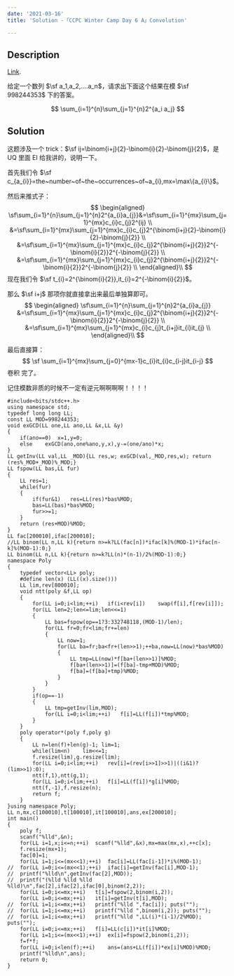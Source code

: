 ```yaml
---
date: '2021-03-16'
title: 'Solution -「CCPC Winter Camp Day 6 A」Convolution'

---
```


## Description

[Link](http://222.180.160.110:1024/problem/28870).

给定一个数列 $\sf a_1,a_2,....a_n$，请求出下面这个结果在模 $\sf 998244353$ 下的答案。

$$
\sum_{i=1}^{n}\sum_{j=1}^{n}2^{a_i a_j}
$$

## Solution

这题涉及一个 trick：$\sf ij=\binom{i+j}{2}-\binom{i}{2}-\binom{j}{2}$，是 UQ 里面 EI 给我讲的，说明一下。

首先我们令 $\sf c_{a_{i}}=the~number~of~the~occurrences~of~a_{i},mx=\max\{a_{i}\}$。

然后来推式子：
$$
\begin{aligned}
\sf\sum_{i=1}^{n}\sum_{j=1}^{n}2^{a_{i}a_{j}}&=\sf\sum_{i=1}^{mx}\sum_{j=1}^{mx}c_{i}c_{j}2^{ij} \\
&=\sf\sum_{i=1}^{mx}\sum_{j=1}^{mx}c_{i}c_{j}2^{\binom{i+j}{2}-\binom{i}{2}-\binom{j}{2}} \\
&=\sf\sum_{i=1}^{mx}\sum_{j=1}^{mx}c_{i}c_{j}2^{\binom{i+j}{2}}2^{-\binom{i}{2}}2^{-\binom{j}{2}} \\
&=\sf\sum_{i=1}^{mx}\sum_{j=1}^{mx}c_{i}c_{j}2^{\binom{i+j}{2}}2^{-\binom{i}{2}}2^{-\binom{j}{2}} \\
\end{aligned}\\
$$
现在我们令 $\sf t_{i}=2^{\binom{i}{2}},it_{i}=2^{-\binom{i}{2}}$。

那么 $\sf i+j$ 那项你就直接拿出来最后单独算即可。
$$
\begin{aligned}
\sf\sum_{i=1}^{n}\sum_{j=1}^{n}2^{a_{i}a_{j}}
&=\sf\sum_{i=1}^{mx}\sum_{j=1}^{mx}c_{i}c_{j}2^{\binom{i+j}{2}}2^{-\binom{i}{2}}2^{-\binom{j}{2}} \\
&=\sf\sum_{i=1}^{mx}\sum_{j=1}^{mx}c_{i}c_{j}t_{i+j}it_{i}it_{j} \\
\end{aligned}\\
$$

最后直接算：
$$
\sf \sum_{i=1}^{mx}\sum_{j=0}^{mx-1}c_{i}it_{i}c_{i-j}it_{i-j}
$$
卷积 完了。

记住模数非质的时候不一定有逆元啊啊啊啊！！！！

```cpp[class="line-numbers"]
#include<bits/stdc++.h>
using namespace std;
typedef long long LL;
const LL MOD=998244353;
void exGCD(LL one,LL ano,LL &x,LL &y)
{
	if(ano==0)	x=1,y=0;
	else	exGCD(ano,one%ano,y,x),y-=(one/ano)*x;
}
LL getInv(LL val,LL _MOD){LL res,w; exGCD(val,_MOD,res,w); return (res%_MOD+_MOD)%_MOD;}
LL fspow(LL bas,LL fur)
{
	LL res=1;
	while(fur)
	{
		if(fur&1)	res=LL(res)*bas%MOD;
		bas=LL(bas)*bas%MOD;
		fur>>=1;
	}
	return (res+MOD)%MOD;
}
LL fac[200010],ifac[200010];
//LL binom(LL n,LL k){return n>=k?LL(fac[n])*ifac[k]%(MOD-1)*ifac[n-k]%(MOD-1):0;}
LL binom(LL n,LL k){return n>=k?LL(n)*(n-1)/2%(MOD-1):0;}
namespace Poly
{
	typedef vector<LL> poly;
	#define len(x) (LL((x).size()))
	LL lim,rev[800010];
	void ntt(poly &f,LL op)
	{
		for(LL i=0;i<lim;++i)	if(i<rev[i])	swap(f[i],f[rev[i]]);
		for(LL len=2;len<=lim;len<<=1)
		{
			LL bas=fspow(op==1?3:332748118,(MOD-1)/len);
			for(LL fr=0;fr<lim;fr+=len)
			{
				LL now=1;
				for(LL ba=fr;ba<fr+(len>>1);++ba,now=LL(now)*bas%MOD)
				{
					LL tmp=LL(now)*f[ba+(len>>1)]%MOD;
					f[ba+(len>>1)]=(f[ba]-tmp+MOD)%MOD;
					f[ba]=(f[ba]+tmp)%MOD;
				}
			}
		}
		if(op==-1)
		{
			LL tmp=getInv(lim,MOD);
			for(LL i=0;i<lim;++i)	f[i]=LL(f[i])*tmp%MOD;
		}
	}
	poly operator*(poly f,poly g)
	{
		LL n=len(f)+len(g)-1; lim=1;
		while(lim<n)	lim<<=1;
		f.resize(lim),g.resize(lim);
		for(LL i=0;i<lim;++i)	rev[i]=(rev[i>>1]>>1)|((i&1)?(lim>>1):0);
		ntt(f,1),ntt(g,1);
		for(LL i=0;i<lim;++i)	f[i]=LL(f[i])*g[i]%MOD;
		ntt(f,-1),f.resize(n);
		return f;
	}
}using namespace Poly;
LL n,mx,c[100010],t[100010],it[100010],ans,ex[200010];
int main()
{
	poly f;
	scanf("%lld",&n);
	for(LL i=1,x;i<=n;++i)	scanf("%lld",&x),mx=max(mx,x),++c[x];
	f.resize(mx+1);
	fac[0]=1;
	for(LL i=1;i<=(mx<<1);++i)	fac[i]=LL(fac[i-1])*i%(MOD-1);
//	for(LL i=0;i<=(mx<<1);++i)	ifac[i]=getInv(fac[i],MOD-1);
//	printf("%lld\n",getInv(fac[2],MOD));
//	printf("(%lld %lld %lld %lld)\n",fac[2],ifac[2],ifac[0],binom(2,2));
	for(LL i=0;i<=mx;++i)	t[i]=fspow(2,binom(i,2));
	for(LL i=0;i<=mx;++i)	it[i]=getInv(t[i],MOD);
//	for(LL i=1;i<=mx;++i)	printf("%lld ",fac[i]); puts("");
//	for(LL i=1;i<=mx;++i)	printf("%lld ",binom(i,2)); puts("");
//	for(LL i=1;i<=mx;++i)	printf("%lld ",LL(i)*(i-1)/2%MOD); puts("");
	for(LL i=0;i<=mx;++i)	f[i]=LL(c[i])*it[i]%MOD;
	for(LL i=1;i<=(mx<<1);++i)	ex[i]=fspow(2,binom(i,2));
	f=f*f;
	for(LL i=0;i<len(f);++i)	ans=(ans+LL(f[i])*ex[i]%MOD)%MOD;
	printf("%lld\n",ans);
	return 0;
}
```